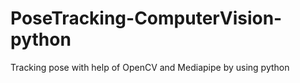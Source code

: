# PoseTracking-ComputerVision-python
Tracking pose with help of OpenCV and Mediapipe by using python
